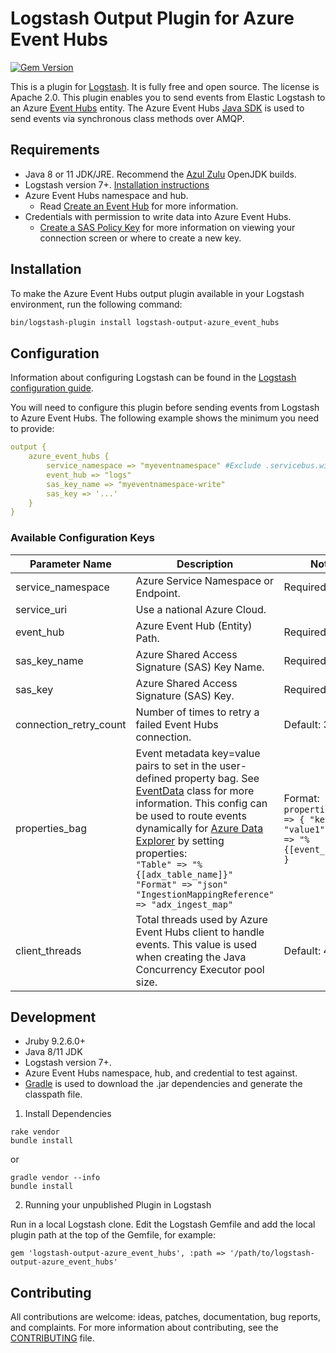 # Logstash Output Plugin for Azure Event Hubs
[![Gem Version](https://badge.fury.io/rb/logstash-output-azure_event_hubs.svg)](https://badge.fury.io/rb/logstash-output-azure_event_hubs)

This is a plugin for [Logstash](https://github.com/elastic/logstash). It is fully free and open source. The license is Apache 2.0.
This plugin enables you to send events from Elastic Logstash to an Azure [Event Hubs](https://azure.microsoft.com/en-us/services/event-hubs/) entity. The Azure Event Hubs [Java SDK](https://docs.microsoft.com/en-us/java/api/com.microsoft.azure.eventhubs.eventhubclient.sendsync?view=azure-java-stable) is used to send events via synchronous class methods over AMQP.

## Requirements

- Java 8 or 11 JDK/JRE. Recommend the [Azul Zulu](https://www.azul.com/downloads/zulu-community/) OpenJDK builds.
- Logstash version 7+. [Installation instructions](https://www.elastic.co/guide/en/logstash/current/installing-logstash.html) 
- Azure Event Hubs namespace and hub.
  - Read [Create an Event Hub](https://docs.microsoft.com/en-us/azure/event-hubs/event-hubs-create) for more information.
- Credentials with permission to write data into Azure Event Hubs.
  - [Create a SAS Policy Key](https://docs.microsoft.com/en-us/azure/event-hubs/event-hubs-get-connection-string) for more information on viewing your connection screen or where to create a new key.

## Installation

To make the Azure Event Hubs output plugin available in your Logstash environment, run the following command:
```sh
bin/logstash-plugin install logstash-output-azure_event_hubs
```

## Configuration

Information about configuring Logstash can be found in the [Logstash configuration guide](https://www.elastic.co/guide/en/logstash/current/configuration.html).

You will need to configure this plugin before sending events from Logstash to Azure Event Hubs. The following example shows the minimum you need to provide:

```yaml
output {
    azure_event_hubs {
        service_namespace => "myeventnamespace" #Exclude .servicebus.windows.net
        event_hub => "logs"
        sas_key_name => "myeventnamespace-write"
        sas_key => '...'
    }
}
```

### Available Configuration Keys

| Parameter Name | Description | Notes |
| --- | --- | --- |
| service_namespace | Azure Service Namespace or Endpoint. | Required.
| service_uri | Use a national Azure Cloud. | 
| event_hub | Azure Event Hub (Entity) Path. | Required
| sas_key_name | Azure Shared Access Signature (SAS) Key Name. | Required
| sas_key | Azure Shared Access Signature (SAS) Key. | Required
| connection_retry_count | Number of times to retry a failed Event Hubs connection. | Default: 3
| properties_bag | Event metadata key=value pairs to set in the user-defined property bag. See [EventData](https://docs.microsoft.com/en-us/java/api/com.microsoft.azure.eventhubs.eventdata?view=azure-java-stable) class for more information. This config can be used to route events dynamically for [Azure Data Explorer]() by setting properties: <br>```"Table" => "%{[adx_table_name]}" "Format" => "json" "IngestionMappingReference" => "adx_ingest_map"``` | Format: ```properties_bag => { "key1" => "value1" "key2" => "%{[event_field]}" }```
| client_threads | Total threads used by Azure Event Hubs client to handle events. This value is used when creating the Java Concurrency Executor pool size. | Default: 4

## Development

- Jruby 9.2.6.0+
- Java 8/11 JDK
- Logstash version 7+. 
- Azure Event Hubs namespace, hub, and credential to test against.
- [Gradle](https://gradle.org/install/) is used to download the .jar dependencies and generate the classpath file.

1. Install Dependencies

```shell
rake vendor
bundle install
```
or
```shell
gradle vendor --info
bundle install
```

2. Running your unpublished Plugin in Logstash

Run in a local Logstash clone. Edit the Logstash Gemfile and add the local plugin path at the top of the Gemfile, for example:
```
gem 'logstash-output-azure_event_hubs', :path => '/path/to/logstash-output-azure_event_hubs'
```

## Contributing

All contributions are welcome: ideas, patches, documentation, bug reports, and complaints. For more information about contributing, see the [CONTRIBUTING](https://github.com/elastic/logstash/blob/master/CONTRIBUTING.md) file.
